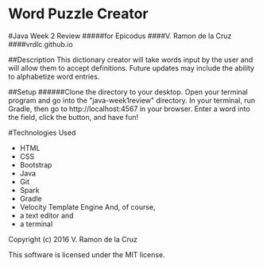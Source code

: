 # Word Puzzle Creator
#Java Week 2 Review
#####for Epicodus
####V. Ramon de la Cruz
####vrdlc.github.io

##Description
This dictionary creator will take words input by the user and will allow them to accept definitions. Future updates may include the ability to alphabetize word entries. 

##Setup
######Clone the directory to your desktop. Open your terminal program and go into the "java-week1review" directory. In your terminal, run Gradle, then go to http://localhost:4567 in your browser. Enter a word into the field, click the button, and have fun!


#Technologies Used
* HTML
* CSS
* Bootstrap
* Java
* Git
* Spark
* Gradle
* Velocity Template Engine
And, of course,
* a text editor and
* a terminal

Copyright (c) 2016 V. Ramon de la Cruz

This software is licensed under the MIT license. 
